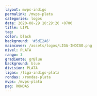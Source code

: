 ```yaml
---
layout: mvps-indigo
permalink: /mvps-plata
categories: logos
date: 2020-08-29 10:29:20 +0700
title: LIPL
tag: 
color: black
background: '#5dI2A6'
maincover: /assets/logos/LIGA-INDIGO.png
nivel: PLATA
rango: 3
gradiente: grBlue
background: blue
division: PLATA
ligas: /liga-indigo-plata
rondas: /rondas-plata
mvps: /mvps-plata
pag: RONDAS
---
```

